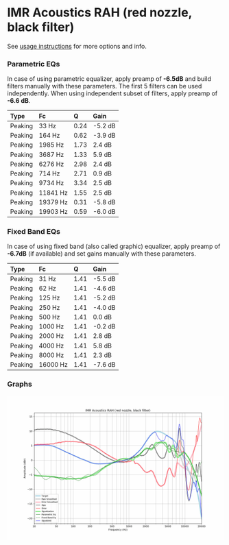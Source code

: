 # IMR Acoustics RAH (red nozzle, black filter)
See [usage instructions](https://github.com/jaakkopasanen/AutoEq#usage) for more options and info.

### Parametric EQs
In case of using parametric equalizer, apply preamp of **-6.5dB** and build filters manually
with these parameters. The first 5 filters can be used independently.
When using independent subset of filters, apply preamp of **-6.6 dB**.

| Type    | Fc       |    Q | Gain    |
|:--------|:---------|:-----|:--------|
| Peaking | 33 Hz    | 0.24 | -5.2 dB |
| Peaking | 164 Hz   | 0.62 | -3.9 dB |
| Peaking | 1985 Hz  | 1.73 | 2.4 dB  |
| Peaking | 3687 Hz  | 1.33 | 5.9 dB  |
| Peaking | 6276 Hz  | 2.98 | 2.4 dB  |
| Peaking | 714 Hz   | 2.71 | 0.9 dB  |
| Peaking | 9734 Hz  | 3.34 | 2.5 dB  |
| Peaking | 11841 Hz | 1.55 | 2.5 dB  |
| Peaking | 19379 Hz | 0.31 | -5.8 dB |
| Peaking | 19903 Hz | 0.59 | -6.0 dB |

### Fixed Band EQs
In case of using fixed band (also called graphic) equalizer, apply preamp of **-6.7dB**
(if available) and set gains manually with these parameters.

| Type    | Fc       |    Q | Gain    |
|:--------|:---------|:-----|:--------|
| Peaking | 31 Hz    | 1.41 | -5.5 dB |
| Peaking | 62 Hz    | 1.41 | -4.6 dB |
| Peaking | 125 Hz   | 1.41 | -5.2 dB |
| Peaking | 250 Hz   | 1.41 | -4.0 dB |
| Peaking | 500 Hz   | 1.41 | 0.0 dB  |
| Peaking | 1000 Hz  | 1.41 | -0.2 dB |
| Peaking | 2000 Hz  | 1.41 | 2.8 dB  |
| Peaking | 4000 Hz  | 1.41 | 5.8 dB  |
| Peaking | 8000 Hz  | 1.41 | 2.3 dB  |
| Peaking | 16000 Hz | 1.41 | -7.6 dB |

### Graphs
![](./IMR%20Acoustics%20RAH%20(red%20nozzle,%20black%20filter).png)
